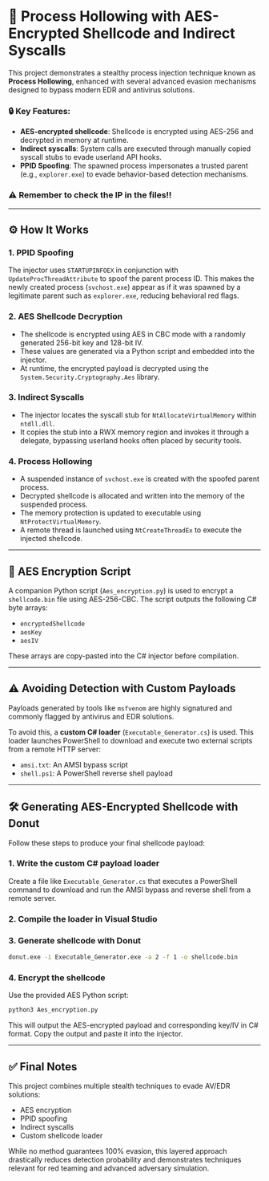 # 🧬 Process Hollowing with AES-Encrypted Shellcode and Indirect Syscalls

This project demonstrates a stealthy process injection technique known as **Process Hollowing**, enhanced with several advanced evasion mechanisms designed to bypass modern EDR and antivirus solutions.

### 🔒 Key Features:

- **AES-encrypted shellcode**: Shellcode is encrypted using AES-256 and decrypted in memory at runtime.
- **Indirect syscalls**: System calls are executed through manually copied syscall stubs to evade userland API hooks.
- **PPID Spoofing**: The spawned process impersonates a trusted parent (e.g., `explorer.exe`) to evade behavior-based detection mechanisms.

### ⚠️ Remember to check the IP in the files!!
---

## ⚙️ How It Works

### 1. PPID Spoofing

The injector uses `STARTUPINFOEX` in conjunction with `UpdateProcThreadAttribute` to spoof the parent process ID. This makes the newly created process (`svchost.exe`) appear as if it was spawned by a legitimate parent such as `explorer.exe`, reducing behavioral red flags.

### 2. AES Shellcode Decryption

- The shellcode is encrypted using AES in CBC mode with a randomly generated 256-bit key and 128-bit IV.
- These values are generated via a Python script and embedded into the injector.
- At runtime, the encrypted payload is decrypted using the `System.Security.Cryptography.Aes` library.

### 3. Indirect Syscalls

- The injector locates the syscall stub for `NtAllocateVirtualMemory` within `ntdll.dll`.
- It copies the stub into a RWX memory region and invokes it through a delegate, bypassing userland hooks often placed by security tools.

### 4. Process Hollowing

- A suspended instance of `svchost.exe` is created with the spoofed parent process.
- Decrypted shellcode is allocated and written into the memory of the suspended process.
- The memory protection is updated to executable using `NtProtectVirtualMemory`.
- A remote thread is launched using `NtCreateThreadEx` to execute the injected shellcode.

---

## 🔐 AES Encryption Script

A companion Python script (`Aes_encryption.py`) is used to encrypt a `shellcode.bin` file using AES-256-CBC. The script outputs the following C# byte arrays:

- `encryptedShellcode`
- `aesKey`
- `aesIV`

These arrays are copy-pasted into the C# injector before compilation.

---

## ⚠️ Avoiding Detection with Custom Payloads

Payloads generated by tools like `msfvenom` are highly signatured and commonly flagged by antivirus and EDR solutions.

To avoid this, a **custom C# loader** (`Executable_Generator.cs`) is used. This loader launches PowerShell to download and execute two external scripts from a remote HTTP server:

- `amsi.txt`: An AMSI bypass script
- `shell.ps1`: A PowerShell reverse shell payload

---

## 🛠️ Generating AES-Encrypted Shellcode with Donut

Follow these steps to produce your final shellcode payload:

### 1. Write the custom C# payload loader

Create a file like `Executable_Generator.cs` that executes a PowerShell command to download and run the AMSI bypass and reverse shell from a remote server.

### 2. Compile the loader in Visual Studio

### 3. Generate shellcode with Donut

```bash
donut.exe -i Executable_Generator.exe -a 2 -f 1 -o shellcode.bin
```

### 4. Encrypt the shellcode

Use the provided AES Python script:

```bash
python3 Aes_encryption.py
```

This will output the AES-encrypted payload and corresponding key/IV in C# format. Copy the output and paste it into the injector.

---

## ✅ Final Notes

This project combines multiple stealth techniques to evade AV/EDR solutions:
- AES encryption
- PPID spoofing
- Indirect syscalls
- Custom shellcode loader

While no method guarantees 100% evasion, this layered approach drastically reduces detection probability and demonstrates techniques relevant for red teaming and advanced adversary simulation.
